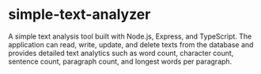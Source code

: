 # simple-text-analyzer
A simple text analysis tool built with Node.js, Express, and TypeScript. The application can read, write, update, and delete texts from the database and provides detailed text analytics such as word count, character count, sentence count, paragraph count, and longest words per paragraph.
